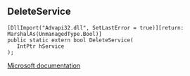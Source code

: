 ## DeleteService

```
[DllImport("Advapi32.dll", SetLastError = true)][return: MarshalAs(UnmanagedType.Bool)]
public static extern bool DeleteService(
   IntPtr hService
);
```

[Microsoft documentation](https://docs.microsoft.com/en-us/windows/win32/api/winsvc/nf-winsvc-deleteservice)
